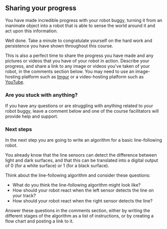 ## Sharing your progress

You have made incredible progress with your robot buggy, turning it from an inanimate object into a robot that is able to sense the world around it and act upon this information.

Well done. Take a minute to congratulate yourself on the hard work and persistence you have shown throughout this course.

This is also a perfect time to share the progress you have made and any pictures or videos that you have of your robot in action. Describe your progress, and share a link to any image or videos you've taken of your robot, in the comments section below. You may need to use an image-hosting platform such as [Imgur](https://imgur.com/) or a video-hosting platform such as [YouTube](https://www.youtube.com).

### Are you stuck with anything?

If you have any questions or are struggling with anything related to your robot buggy, leave a comment below and one of the course facilitators will provide help and support.

### Next steps

In the next step you are going to write an algorithm for a basic line-following robot.

You already know that the line sensors can detect the difference between light and dark surfaces, and that this can be translated into a digital output of 0 (for a white surface) or 1 (for a black surface).

Think about the line-following algorithm and consider these questions:

+ What do you think the line-following algorithm might look like?
+ How should your robot react when the left sensor detects the line on your track?
+ How should your robot react when the right sensor detects the line?

Answer these questions in the comments section, either by writing the different stages of the algorithm as a list of instructions, or by creating a flow chart and posting a link to it.
